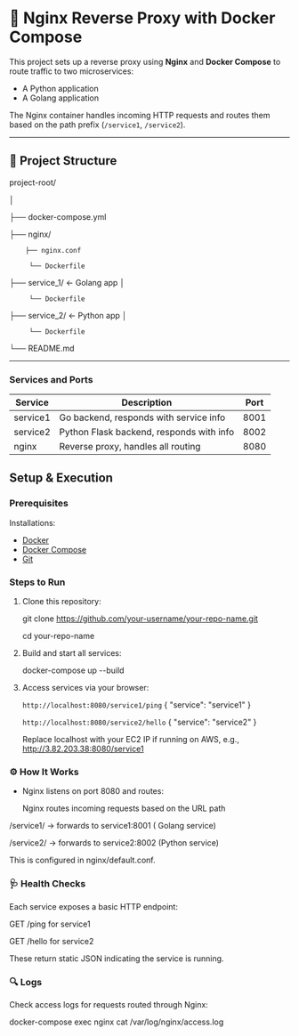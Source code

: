 # 🔁 Nginx Reverse Proxy with Docker Compose

This project sets up a reverse proxy using **Nginx** and **Docker Compose** to route traffic to two microservices:

- A Python application
- A Golang application

The Nginx container handles incoming HTTP requests and routes them based on the path prefix (`/service1`, `/service2`).

---

## 📁 Project Structure

project-root/

│ 

   ├── docker-compose.yml 

   ├── nginx/ 

        ├── nginx.conf

         └── Dockerfile 

   ├── service_1/ ← Golang app │ 

         └── Dockerfile 
   
   ├── service_2/ ← Python app │ 

         └── Dockerfile 
   
└── README.md


---

### Services and Ports

| Service   | Description                                 | Port |
|-----------|---------------------------------------------|------|
| service1  | Go backend, responds with service info      | 8001 |
| service2  | Python Flask backend, responds with info    | 8002 |
| nginx     | Reverse proxy, handles all routing          | 8080 |


## Setup & Execution

### Prerequisites

  Installations:

- [Docker](https://www.docker.com/)
- [Docker Compose](https://docs.docker.com/compose/)
- [Git](https://git-scm.com/)

### Steps to Run

1. Clone this repository:
   
      git clone https://github.com/your-username/your-repo-name.git
   
      cd your-repo-name
   
2. Build and start all services:

      docker-compose up --build

3. Access services via your browser:

      `http://localhost:8080/service1/ping` { "service": "service1" }
   
      `http://localhost:8080/service2/hello`	{ "service": "service2" }

   Replace localhost with your EC2 IP if running on AWS, e.g., http://3.82.203.38:8080/service1
   

### ⚙️ How It Works

- Nginx listens on port 8080 and routes:

  Nginx routes incoming requests based on the URL path

 /service1/ → forwards to service1:8001 ( Golang service)

 /service2/ → forwards to service2:8002 (Python service)

 This is configured in nginx/default.conf.

  
### 🩺 Health Checks

Each service exposes a basic HTTP endpoint:

GET /ping for service1

GET /hello for service2

These return static JSON indicating the service is running.

### 🔍 Logs

Check access logs for requests routed through Nginx:

docker-compose exec nginx cat /var/log/nginx/access.log 









